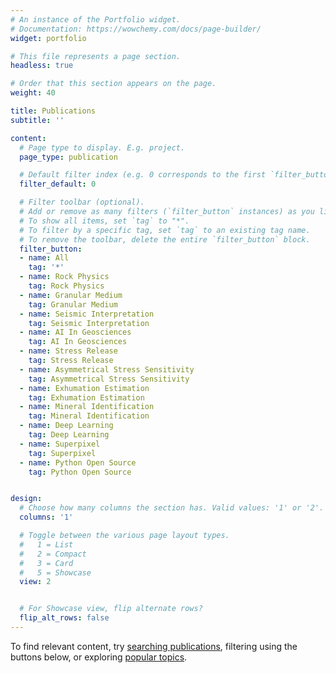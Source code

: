 ```yaml
---
# An instance of the Portfolio widget.
# Documentation: https://wowchemy.com/docs/page-builder/
widget: portfolio

# This file represents a page section.
headless: true

# Order that this section appears on the page.
weight: 40

title: Publications
subtitle: ''

content:
  # Page type to display. E.g. project.
  page_type: publication

  # Default filter index (e.g. 0 corresponds to the first `filter_button` instance below).
  filter_default: 0

  # Filter toolbar (optional).
  # Add or remove as many filters (`filter_button` instances) as you like.
  # To show all items, set `tag` to "*".
  # To filter by a specific tag, set `tag` to an existing tag name.
  # To remove the toolbar, delete the entire `filter_button` block.
  filter_button:
  - name: All
    tag: '*'
  - name: Rock Physics
    tag: Rock Physics
  - name: Granular Medium
    tag: Granular Medium
  - name: Seismic Interpretation
    tag: Seismic Interpretation
  - name: AI In Geosciences
    tag: AI In Geosciences
  - name: Stress Release
    tag: Stress Release
  - name: Asymmetrical Stress Sensitivity
    tag: Asymmetrical Stress Sensitivity
  - name: Exhumation Estimation
    tag: Exhumation Estimation
  - name: Mineral Identification
    tag: Mineral Identification
  - name: Deep Learning
    tag: Deep Learning
  - name: Superpixel
    tag: Superpixel
  - name: Python Open Source
    tag: Python Open Source


design:
  # Choose how many columns the section has. Valid values: '1' or '2'.
  columns: '1'

  # Toggle between the various page layout types.
  #   1 = List
  #   2 = Compact
  #   3 = Card
  #   5 = Showcase
  view: 2


  # For Showcase view, flip alternate rows?
  flip_alt_rows: false
---
```

To find relevant content, try [searching publications](./publication/), filtering using the buttons below, or exploring [popular topics](#tags). 